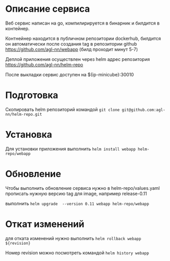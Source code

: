 # Описание сервиса
Веб сервис написан на go, компилирируется в бинарник и билдится в контейнер.

Контнейнер находится в публичном репозитории dockerhub, билдится он автоматически после создания tag в репозитории github https://github.com/agl-nn/webapp (билд проходит минут 5-7)

Деплой приложения осуществлен через helm адрес репозитория https://github.com/agl-nn/helm-repo

После выкладки сервис доступен на ${ip-minicube}:30010

# Подготовка

Скопировать helm репозиторий командой `git clone git@github.com:agl-nn/helm-repo.git`

# Установка

Для установки приложения выполнить `helm install webapp helm-repo/webapp`

# Обновление

Чтобы выполнить обновление сервиса нужно в helm-repo/values.yaml прописать нужную версию tag для image, например release-0.11

выполнить `helm upgrade  --version 0.11 webapp helm-repo/webapp`

# Откат изменений
 
для отката изменений нужно выполнить `helm rollback webapp ${revision}`

Номер revision можно посмотреть командой `helm history webapp`


